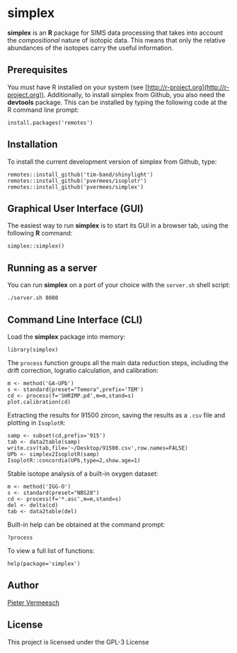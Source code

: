 # simplex

**simplex** is an **R** package for SIMS data processing that takes
  into account the *compositional* nature of isotopic data. This means
  that only the relative abundances of the isotopes carry the useful
  information.

## Prerequisites

You must have R installed on your system (see
[http://r-project.org](http://r-project.org)).  Additionally, to
install simplex from Github, you also need the **devtools** package.
This can be installed by typing the following code at the R command
line prompt:

```
install.packages('remotes')
```

## Installation

To install the current development version of simplex from Github, type:

```
remotes::install_github('tim-band/shinylight')
remotes::install_github('pvermees/isoplotr')
remotes::install_github('pvermees/simplex')
```

## Graphical User Interface (GUI)

The easiest way to run **simplex** is to start its GUI in a browser
tab, using the following **R** command:

```
simplex::simplex()
```

## Running as a server

You can run **simplex** on a port of your choice with the `server.sh`
shell script:

```
./server.sh 8080
```

## Command Line Interface (CLI)

Load the **simplex** package into memory:

```
library(simplex)
```

The `process` function groups all the main data reduction steps,
including the drift correction, logratio calculation, and calibration:

```
m <- method('GA-UPb')
s <- standard(preset="Temora",prefix='TEM')
cd <- process(f='SHRIMP.pd',m=m,stand=s)
plot.calibration(cd)
```

Extracting the results for 91500 zircon, saving the results as a
`.csv` file and plotting in `IsoplotR`:

```
samp <- subset(cd,prefix='915')
tab <- data2table(samp)
write.csv(tab,file='~/Desktop/91500.csv',row.names=FALSE)
UPb <- simplex2IsoplotR(samp)
IsoplotR::concordia(UPb,type=2,show.age=1)
```

Stable isotope analysis of a built-in oxygen dataset:

```
m <- method('IGG-O')
s <- standard(preset="NBS28")
cd <- process(f='*.asc',m=m,stand=s)
del <- delta(cd)
tab <- data2table(del)
```

Built-in help can be obtained at the command prompt:

```
?process
```

To view a full list of functions:

```
help(package='simplex')
```

## Author

[Pieter Vermeesch](http://ucl.ac.uk/~ucfbpve/)

## License

This project is licensed under the GPL-3 License
